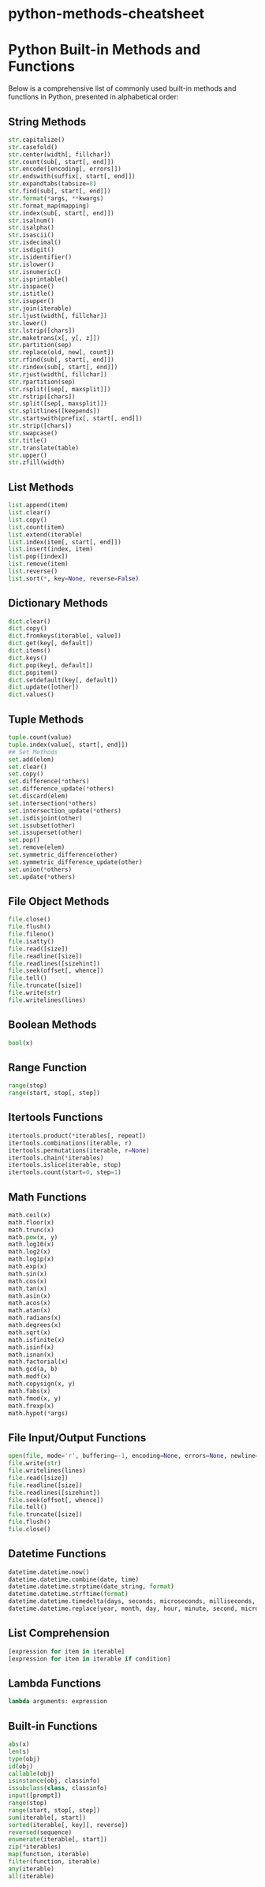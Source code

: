 # python-methods-cheatsheet
# Python Built-in Methods and Functions

Below is a comprehensive list of commonly used built-in methods and functions in Python, presented in alphabetical order:

## String Methods

```python
str.capitalize()
str.casefold()
str.center(width[, fillchar])
str.count(sub[, start[, end]])
str.encode([encoding[, errors]])
str.endswith(suffix[, start[, end]])
str.expandtabs(tabsize=8)
str.find(sub[, start[, end]])
str.format(*args, **kwargs)
str.format_map(mapping)
str.index(sub[, start[, end]])
str.isalnum()
str.isalpha()
str.isascii()
str.isdecimal()
str.isdigit()
str.isidentifier()
str.islower()
str.isnumeric()
str.isprintable()
str.isspace()
str.istitle()
str.isupper()
str.join(iterable)
str.ljust(width[, fillchar])
str.lower()
str.lstrip([chars])
str.maketrans(x[, y[, z]])
str.partition(sep)
str.replace(old, new[, count])
str.rfind(sub[, start[, end]])
str.rindex(sub[, start[, end]])
str.rjust(width[, fillchar])
str.rpartition(sep)
str.rsplit([sep[, maxsplit]])
str.rstrip([chars])
str.split([sep[, maxsplit]])
str.splitlines([keepends])
str.startswith(prefix[, start[, end]])
str.strip([chars])
str.swapcase()
str.title()
str.translate(table)
str.upper()
str.zfill(width)
```
## List Methods
```python
list.append(item)
list.clear()
list.copy()
list.count(item)
list.extend(iterable)
list.index(item[, start[, end]])
list.insert(index, item)
list.pop([index])
list.remove(item)
list.reverse()
list.sort(*, key=None, reverse=False)
```
## Dictionary Methods
```python
dict.clear()
dict.copy()
dict.fromkeys(iterable[, value])
dict.get(key[, default])
dict.items()
dict.keys()
dict.pop(key[, default])
dict.popitem()
dict.setdefault(key[, default])
dict.update([other])
dict.values()
```
## Tuple Methods
```python
tuple.count(value)
tuple.index(value[, start[, end]])
## Set Methods
set.add(elem)
set.clear()
set.copy()
set.difference(*others)
set.difference_update(*others)
set.discard(elem)
set.intersection(*others)
set.intersection_update(*others)
set.isdisjoint(other)
set.issubset(other)
set.issuperset(other)
set.pop()
set.remove(elem)
set.symmetric_difference(other)
set.symmetric_difference_update(other)
set.union(*others)
set.update(*others)
```
## File Object Methods
```python
file.close()
file.flush()
file.fileno()
file.isatty()
file.read([size])
file.readline([size])
file.readlines([sizehint])
file.seek(offset[, whence])
file.tell()
file.truncate([size])
file.write(str)
file.writelines(lines)
```
## Boolean Methods
```python
bool(x)
```
## Range Function
```python
range(stop)
range(start, stop[, step])
```
## Itertools Functions
```python
itertools.product(*iterables[, repeat])
itertools.combinations(iterable, r)
itertools.permutations(iterable, r=None)
itertools.chain(*iterables)
itertools.islice(iterable, stop)
itertools.count(start=0, step=1)
```
## Math Functions
```python
math.ceil(x)
math.floor(x)
math.trunc(x)
math.pow(x, y)
math.log10(x)
math.log2(x)
math.log1p(x)
math.exp(x)
math.sin(x)
math.cos(x)
math.tan(x)
math.asin(x)
math.acos(x)
math.atan(x)
math.radians(x)
math.degrees(x)
math.sqrt(x)
math.isfinite(x)
math.isinf(x)
math.isnan(x)
math.factorial(x)
math.gcd(a, b)
math.modf(x)
math.copysign(x, y)
math.fabs(x)
math.fmod(x, y)
math.frexp(x)
math.hypot(*args)
```
## File Input/Output Functions
```python
open(file, mode='r', buffering=-1, encoding=None, errors=None, newline=None, closefd=True, opener=None)
file.write(str)
file.writelines(lines)
file.read([size])
file.readline([size])
file.readlines([sizehint])
file.seek(offset[, whence])
file.tell()
file.truncate([size])
file.flush()
file.close()
```
## Datetime Functions
```python
datetime.datetime.now()
datetime.datetime.combine(date, time)
datetime.datetime.strptime(date_string, format)
datetime.datetime.strftime(format)
datetime.datetime.timedelta(days, seconds, microseconds, milliseconds, minutes, hours, weeks)
datetime.datetime.replace(year, month, day, hour, minute, second, microsecond)
```
## List Comprehension
```python
[expression for item in iterable]
[expression for item in iterable if condition]
```
## Lambda Functions
```python
lambda arguments: expression
```
## Built-in Functions
```python
abs(x)
len(s)
type(obj)
id(obj)
callable(obj)
isinstance(obj, classinfo)
issubclass(class, classinfo)
input([prompt])
range(stop)
range(start, stop[, step])
sum(iterable[, start])
sorted(iterable[, key][, reverse])
reversed(sequence)
enumerate(iterable[, start])
zip(*iterables)
map(function, iterable)
filter(function, iterable)
any(iterable)
all(iterable)
```

